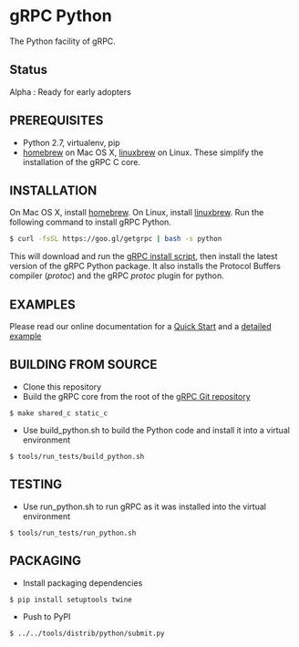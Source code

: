 gRPC Python
=========
The Python facility of gRPC.

Status
-------
Alpha : Ready for early adopters

PREREQUISITES
-------------
- Python 2.7, virtualenv, pip
- [homebrew][] on Mac OS X, [linuxbrew][] on Linux.  These simplify the installation of the gRPC C core.

INSTALLATION
-------------
On Mac OS X, install [homebrew][]. On Linux, install [linuxbrew][].
Run the following command to install gRPC Python.
```sh
$ curl -fsSL https://goo.gl/getgrpc | bash -s python
```
This will download and run the [gRPC install script][], then install the latest version of the gRPC Python package.  It also installs the Protocol Buffers compiler (_protoc_) and the gRPC _protoc_ plugin for python.

EXAMPLES
--------
Please read our online documentation for a [Quick Start][] and a [detailed example][]

BUILDING FROM SOURCE
---------------------
- Clone this repository
- Build the gRPC core from the root of the
  [gRPC Git repository](https://github.com/grpc/grpc)
```
$ make shared_c static_c
```

- Use build_python.sh to build the Python code and install it into a virtual environment
```
$ tools/run_tests/build_python.sh
```

TESTING
-------

- Use run_python.sh to run gRPC as it was installed into the virtual environment
```
$ tools/run_tests/run_python.sh
```

PACKAGING
---------

- Install packaging dependencies
```
$ pip install setuptools twine
```

- Push to PyPI
```
$ ../../tools/distrib/python/submit.py
```

[homebrew]:http://brew.sh
[linuxbrew]:https://github.com/Homebrew/linuxbrew#installation
[gRPC install script]:https://raw.githubusercontent.com/grpc/homebrew-grpc/master/scripts/install
[Quick Start]:http://www.grpc.io/docs/tutorials/basic/python.html
[detailed example]:http://www.grpc.io/docs/installation/python.html
